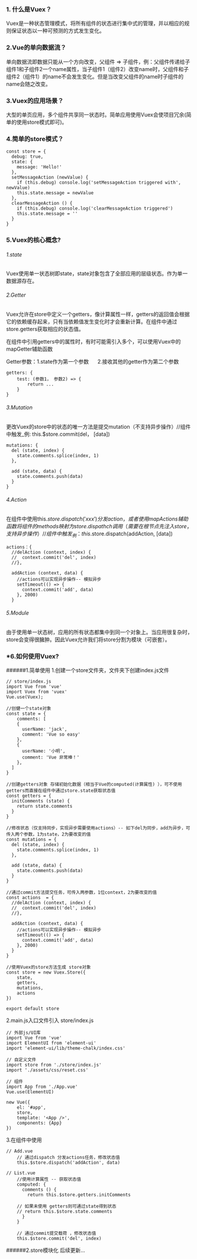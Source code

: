 ### 1. 什么是Vuex？
 Vuex是一种状态管理模式，将所有组件的状态进行集中式的管理，并以相应的规则保证状态以一种可预测的方式发生变化。

### 2.Vue的单向数据流？
单向数据流即数据只能从一个方向改变，父组件 => 子组件，例：父组件传递给子组件1和子组件2一个name属性，当子组件1（组件2）改变name时，父组件和子组件2（组件1）的name不会发生变化。但是当改变父组件的name时子组件的name会随之改变。

### 3.Vuex的应用场景？
大型的单页应用，多个组件共享同一状态时。简单应用使用Vuex会使项目冗余(简单的使用store模式即可)。

### 4.简单的store模式？
	const store = {
	  debug: true,
	  state: {
	    message: 'Hello!'
	  },
	  setMessageAction (newValue) {
	    if (this.debug) console.log('setMessageAction triggered with', newValue)
	    this.state.message = newValue
	  },
	  clearMessageAction () {
	    if (this.debug) console.log('clearMessageAction triggered')
	    this.state.message = ''
	  }
	}

### 5.Vuex的核心概念?
###### 1.state
Vuex使用单一状态树即state，state对象包含了全部应用的层级状态。作为单一数据源存在。
###### 2.Getter
Vuex允许在store中定义一个getters，像计算属性一样，getters的返回值会根据它的依赖缓存起来，只有当依赖值发生变化时才会重新计算。在组件中通过store.getters获取相应的状态值。

在组件中引用getters中的属性时，有时可能需引入多个，可以使用Vuex中的mapGetter辅助函数

Getter参数：1.state作为第一个参数 &nbsp;&nbsp;&nbsp;&nbsp; 2.接收其他的getter作为第二个参数
		
	getters: {
		test: (参数1， 参数2) => {
			return ...
		}	
	}
###### 3.Mutation
更改Vuex的store中的状态的唯一方法是提交mutation（不支持异步操作）//组件中触发_例: this.$store.commit(del， [data])
	
	mutations: {
	  del (state, index) {
	    state.comments.splice(index, 1)
	  },
	
	  add (state, data) {
	    state.comments.push(data)
	  }
	}

###### 4.Action
在组件中使用this.$store.dispatch('xxx')分发action，或者使用mapActions辅助函数将组件的methods映射为store.dispathch调用（需要在根节点先注入store，支持异步操作）//组件中触发_例： this.$store.dispatch(addAction, [data])
	
	actions：{
	  //delAction (context, index) {
	  //  context.commit('del', index)
	  //},

	  addAction (context, data) {
	    //actions可以实现异步操作-- 模拟异步
	    setTimeout(() => {
	      context.commit('add', data)
	    }, 2000)
	  }
	

###### 5.Module
由于使用单一状态树，应用的所有状态都集中到同一个对象上。当应用很复杂时，store会变得很臃肿。因此Vuex允许我们将store分割为模块（可嵌套）。
### *6.如何使用Vuex?
######1.简单使用
1.创建一个store文件夹，文件夹下创建index.js文件

	// store/index.js
	import Vue from 'vue'
	import Vuex from 'vuex'
	Vue.use(Vuex);
	
	//创健一个state对象
	const state = {
		comments: [
	    {
	      userName: 'jack',
	      comment: 'Vue so easy'
	    },
	    {
	      userName: '小明',
	      comment: 'Vue 非常棒！'
	    },
	  ]
	}

	//创建getters对象 存储初始化数据（相当于Vue的computed(计算属性) ），可不使用getters而直接在组件中通过store.state获取状态值
	const getters = {
	  initComments (state) {
	    return state.comments
	  }
	}
	
	//修改状态（仅支持同步，实现异步需要使用actions）-- 如下del为同步，add为异步，可传入两个参数，1为state，2为要改变的值
	const mutations = {
	  del (state, index) {
	    state.comments.splice(index, 1)
	  },
	
	  add (state, data) {
	    state.comments.push(data)
	  }
	}

	//通过commit方法提交任务，可传入两参数，1位context，2为要改变的值
	const actions  = {
	  //delAction (context, index) {
	  //  context.commit('del', index)
	  //},

	  addAction (context, data) {
	    //actions可以实现异步操作-- 模拟异步
	    setTimeout(() => {
	      context.commit('add', data)
	    }, 2000)
	  }
	}

	//使用Vuex的store方法生成 store对象 
	const store = new Vuex.Store({
		state,
	  	getters,
 		mutations,
	  	actions
	})
	
	export default store

2.main.js入口文件引入 store/index.js

	// 外部js/UI库
	import Vue from 'vue'
	import ElementUI from 'element-ui'
	import 'element-ui/lib/theme-chalk/index.css'
	
	// 自定义文件
	import store from './store/index.js'
	import './assets/css/reset.css'
	
	// 组件
	import App from './App.vue'
	Vue.use(ElementUI)
	
	new Vue({
		el: '#app',
		store,
		template: '<App />',
		components: {App}
	})

3.在组件中使用
	
	// Add.vue
		// 通过dispatch 分发actions任务，修改状态值
		this.$store.dispatch('addAction', data)

	// List.vue
		//使用计算属性 -- 获取状态值
		computed: { 
	      comments () {
	        return this.$store.getters.initComments

		// 如果未使用 getters则可通过state得到状态
		// return this.$store.state.comments
	      }
	    }
	
		// 通过commit提交载荷	，修改状态值
		this.$store.commit('del', index)

######2.store模块化
后续更新...